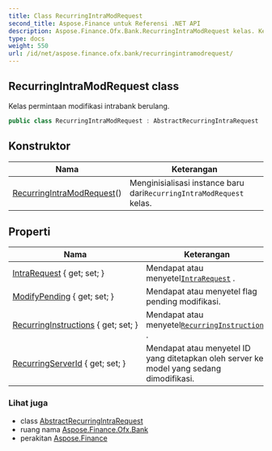 ```yaml
---
title: Class RecurringIntraModRequest
second_title: Aspose.Finance untuk Referensi .NET API
description: Aspose.Finance.Ofx.Bank.RecurringIntraModRequest kelas. Kelas permintaan modifikasi intrabank berulang.
type: docs
weight: 550
url: /id/net/aspose.finance.ofx.bank/recurringintramodrequest/
---
```

## RecurringIntraModRequest class

Kelas permintaan modifikasi intrabank berulang.

```csharp
public class RecurringIntraModRequest : AbstractRecurringIntraRequest
```

## Konstruktor

| Nama | Keterangan |
| --- | --- |
| [RecurringIntraModRequest](recurringintramodrequest/)() | Menginisialisasi instance baru dari`RecurringIntraModRequest` kelas. |

## Properti

| Nama | Keterangan |
| --- | --- |
| [IntraRequest](../../aspose.finance.ofx.bank/recurringintramodrequest/intrarequest/) { get; set; } | Mendapat atau menyetel[`IntraRequest`](./intrarequest/) . |
| [ModifyPending](../../aspose.finance.ofx.bank/recurringintramodrequest/modifypending/) { get; set; } | Mendapat atau menyetel flag pending modifikasi. |
| [RecurringInstructions](../../aspose.finance.ofx.bank/recurringintramodrequest/recurringinstructions/) { get; set; } | Mendapat atau menyetel[`RecurringInstructions`](./recurringinstructions/) . |
| [RecurringServerId](../../aspose.finance.ofx.bank/recurringintramodrequest/recurringserverid/) { get; set; } | Mendapat atau menyetel ID yang ditetapkan oleh server ke model yang sedang dimodifikasi. |

### Lihat juga

* class [AbstractRecurringIntraRequest](../abstractrecurringintrarequest/)
* ruang nama [Aspose.Finance.Ofx.Bank](../../aspose.finance.ofx.bank/)
* perakitan [Aspose.Finance](../../)


